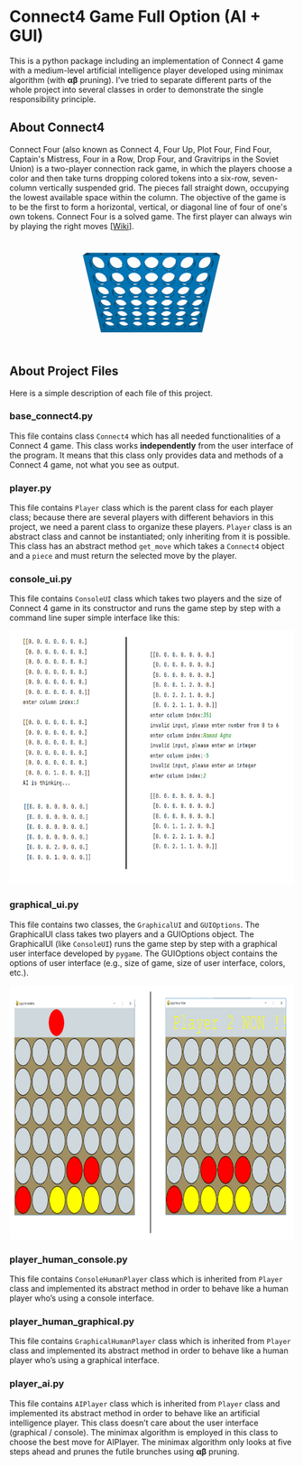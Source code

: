 # Connect4 Game Full Option (AI + GUI)
This is a python package including an implementation of Connect 4 game with a medium-level artificial intelligence player developed using minimax algorithm (with **&alpha;&beta;** pruning). I’ve tried to separate different parts of the whole project into several classes in order to demonstrate the single responsibility principle.

## About Connect4
Connect Four (also known as Connect 4, Four Up, Plot Four, Find Four, Captain's Mistress, Four in a Row, Drop Four, and Gravitrips in the Soviet Union) is a two-player connection rack game, in which the players choose a color and then take turns dropping colored tokens into a six-row, seven-column vertically suspended grid. The pieces fall straight down, occupying the lowest available space within the column. The objective of the game is to be the first to form a horizontal, vertical, or diagonal line of four of one's own tokens. Connect Four is a solved game. The first player can always win by playing the right moves [[Wiki](https://en.wikipedia.org/wiki/Connect_Four)].

<p align="center">
  <img  src="https://github.com/mohammadAbbasniya/Connect4-game/blob/main/res/gameplaye.gif">
</p>

## About Project Files
Here is a simple description of each file of this project. 
### base_connect4.py
This file contains class `Connect4` which has all needed functionalities of a Connect 4 game. This class works **independently** from the user interface of the program. It means that this class only provides data and methods of a Connect 4 game, not what you see as output.
### player.py
This file contains `Player` class which is the parent class for each player class; because there are several players with different behaviors in this project, we need a parent class to organize these players. `Player` class is an abstract class and cannot be instantiated; only inheriting from it is possible. This class has an abstract method `get_move` which takes a `Connect4` object and a `piece` and must return the selected move by the player. 
### console_ui.py
This file contains `ConsoleUI` class which takes two players and the size of Connect 4 game in its constructor and runs the game step by step with a command line super simple interface like this:
<p align="center">
  <img height=450 src="https://github.com/mohammadAbbasniya/Connect4-game/blob/main/res/console-sample.png">
</p>

### graphical_ui.py
This file contains two classes, the `GraphicalUI` and `GUIOptions`. The GraphicalUI class takes two players and a GUIOptions object. The GraphicalUI (like `ConsoleUI`) runs the game step by step with a graphical user interface developed by `pygame`. The GUIOptions object contains the options of user interface (e.g., size of game, size of user interface, colors, etc.). 
<p align="center">
  <img height=450 src="https://github.com/mohammadAbbasniya/Connect4-game/blob/main/res/graphical-sample.png">
</p>

### player_human_console.py
This file contains `ConsoleHumanPlayer` class which is inherited from `Player` class and implemented its abstract method in order to behave like a human player who’s using a console interface.
### player_human_graphical.py
This file contains `GraphicalHumanPlayer` class which is inherited from `Player` class and implemented its abstract method in order to behave like a human player who’s using a graphical interface.
### player_ai.py
This file contains `AIPlayer` class which is inherited from `Player` class and implemented its abstract method in order to behave like an artificial intelligence player. This class doesn’t care about the user interface (graphical / console). The minimax algorithm is employed in this class to choose the best move for AIPlayer. The minimax algorithm only looks at five steps ahead and prunes the futile brunches using **&alpha;&beta;** pruning.


